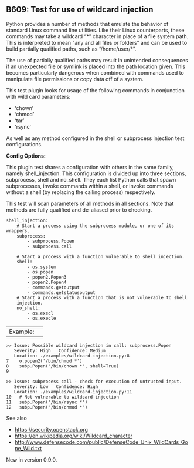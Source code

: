 B609: Test for use of wildcard injection
----------------------------------------

Python provides a number of methods that emulate the behavior of
standard Linux command line utilities. Like their Linux counterparts,
these commands may take a wildcard “\*” character in place of a file
system path. This is interpreted to mean “any and all files or folders”
and can be used to build partially qualified paths, such as
“/home/user/\*”.

The use of partially qualified paths may result in unintended
consequences if an unexpected file or symlink is placed into the path
location given. This becomes particularly dangerous when combined with
commands used to manipulate file permissions or copy data off of a
system.

This test plugin looks for usage of the following commands in
conjunction with wild card parameters:

-   ‘chown’
-   ‘chmod’
-   ‘tar’
-   ‘rsync’

As well as any method configured in the shell or subprocess injection
test configurations.

**Config Options:**

This plugin test shares a configuration with others in the same family,
namely shell\_injection. This configuration is divided up into three
sections, subprocess, shell and no\_shell. They each list Python calls
that spawn subprocesses, invoke commands within a shell, or invoke
commands without a shell (by replacing the calling process)
respectively.

This test will scan parameters of all methods in all sections. Note that
methods are fully qualified and de-aliased prior to checking.

    shell_injection:
        # Start a process using the subprocess module, or one of its wrappers.
        subprocess:
            - subprocess.Popen
            - subprocess.call

        # Start a process with a function vulnerable to shell injection.
        shell:
            - os.system
            - os.popen
            - popen2.Popen3
            - popen2.Popen4
            - commands.getoutput
            - commands.getstatusoutput
        # Start a process with a function that is not vulnerable to shell
        injection.
        no_shell:
            - os.execl
            - os.execle

|          |     |
|----------|-----|
| Example: |     |

    >> Issue: Possible wildcard injection in call: subprocess.Popen
       Severity: High   Confidence: Medium
       Location: ./examples/wildcard-injection.py:8
    7    o.popen2('/bin/chmod *')
    8    subp.Popen('/bin/chown *', shell=True)
    9

    >> Issue: subprocess call - check for execution of untrusted input.
       Severity: Low   Confidence: High
       Location: ./examples/wildcard-injection.py:11
    10   # Not vulnerable to wildcard injection
    11   subp.Popen('/bin/rsync *')
    12   subp.Popen("/bin/chmod *")

See also

-   <a href="https://security.openstack.org" class="uri reference external">https://security.openstack.org</a>
-   <a href="https://en.wikipedia.org/wiki/Wildcard_character" class="uri reference external">https://en.wikipedia.org/wiki/Wildcard_character</a>
-   <a href="http://www.defensecode.com/public/DefenseCode_Unix_WildCards_Gone_Wild.txt" class="uri reference external">http://www.defensecode.com/public/DefenseCode_Unix_WildCards_Gone_Wild.txt</a>

<span class="versionmodified">New in version 0.9.0.</span>
